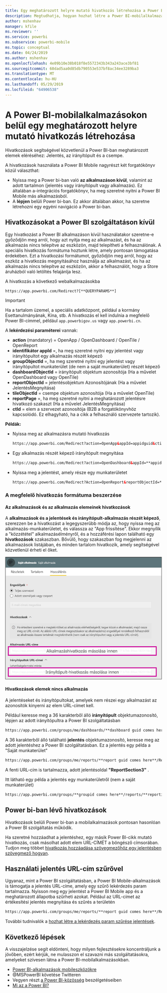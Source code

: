 ```yaml
---
title: Egy meghatározott helyre mutató hivatkozás létrehozása a Power BI-mobilalkalmazásokban
description: Megtudhatja, hogyan hozhat létre a Power BI-mobilalkalmazásban meghatározott irányítópultra, csempére vagy jelentésre mutató mélyhivatkozást URI használatával.
author: mshenhav
manager: kfile
ms.reviewer: ''
ms.service: powerbi
ms.subservice: powerbi-mobile
ms.topic: conceptual
ms.date: 04/24/2019
ms.author: mshenhav
ms.openlocfilehash: 4e09b10e38b018f8e5572343b343a243ace3bf81
ms.sourcegitcommit: 60dad5aa0d85db790553e537bf8ac34ee3289ba3
ms.translationtype: MT
ms.contentlocale: hu-HU
ms.lasthandoff: 05/29/2019
ms.locfileid: "64906538"
---
```

# <a name="create-a-link-to-a-specific-location-in-the-power-bi-mobile-apps"></a>A Power BI-mobilalkalmazásokon belül egy meghatározott helyre mutató hivatkozás létrehozása
Hivatkozások segítségével közvetlenül a Power BI-ban meghatározott elemek eléréséhez: Jelentés, az irányítópult és a csempe.

A hivatkozások használata a Power BI Mobile nagyrészt két forgatókönyv közül választhat: 

* Nyissa meg a Power bi-ban való **az alkalmazáson kívül**, valamint az adott tartalmon (jelentés vagy irányítópult vagy alkalmazás). Ez általában a-integrációs forgatókönyv, ha meg szeretné nyitni a Power BI Mobile más alkalmazásból. 
* A **lépjen** belüli Power bi-ban. Ez akkor általában akkor, ha szeretne létrehozni egy egyéni navigáció a Power bi-ban.


## <a name="use-links-from-outside-of-power-bi"></a>Hivatkozásokat a Power BI szolgáltatáson kívül
Egy hivatkozást a Power BI alkalmazáson kívül használatakor szeretne-e győződjön meg arról, hogy azt nyitja meg az alkalmazást, és ha az alkalmazás nincs telepítve az eszközön, majd telepítheti a felhasználónak. A speciális hivatkozás formátuma hoztunk létre, amely pontosan támogatása érdekében. Ezt a hivatkozási formátumot, győződjön meg arról, hogy az eszköz a hivatkozás megnyitásához használja az alkalmazást, és ha az alkalmazás nincs telepítve az eszközön, akkor a felhasználót, hogy a Store áruházból való letöltés felajánlja lesz.

A hivatkozás a következő webalkalmazásokba  
```html
https://app.powerbi.com/Redirect?[**QUERYPARAMS**]
```

> [!IMPORTANT]
> Ha a tartalom üzemel, a speciális adatközpont, például a kormány Esettanulmányának, Kína, stb. A hivatkozás el kell indulnia a megfelelő Power BI-címmel, például `app.powerbigov.us` vagy `app.powerbi.cn`.   
>


A **lekérdezési paraméterei** vannak:
* **action** (mandatory) = OpenApp / OpenDashboard / OpenTile / OpenReport
* **identifikátor appId** =, ha meg szeretné nyitni egy jelentést vagy irányítópultot egy alkalmazás részét képező 
* **groupObjectId** =, ha meg szeretné nyitni egy jelentést vagy irányítópultot munkaterület (de nem a saját munkaterület) részét képező
* **dashboardObjectId** = irányítópult objektum azonosítója (Ha a művelet OpenDashboard vagy OpenTile)
* **reportObjectId** = jelentésobjektum Azonosítójának (Ha a művelet JelentésMegnyitása)
* **tileObjectId** = csempe objektum azonosítója (Ha a művelet OpenTile)
* **reportPage** =, ha meg szeretné nyitni a meghatározott jelentésre hivatkozó szakaszt (Ha a művelet JelentésMegnyitása)
* **ctId** = elem a szervezet azonosítója (B2B a forgatókönyvhöz kapcsolódó. Ez elhagyható, ha a cikk a felhasználó szervezete tartozik).

**Példák:**

* Nyissa meg az alkalmazásra mutató hivatkozás 
  ```html
  https://app.powerbi.com/Redirect?action=OpenApp&appId=appidguid&ctid=organizationid
  ```

* Egy alkalmazás részét képező irányítópult megnyitása 
  ```html
  https://app.powerbi.com/Redirect?action=OpenDashboard&appId=**appidguid**&dashboardObjectId=**dashboardidguid**&ctid=**organizationid**
  ```

* Nyissa meg a jelentést, amely része egy munkaterületet
  ```html
  https://app.powerbi.com/Redirect?Action=OpenReport&reportObjectId=**reportidguid**&groupObjectId=**groupidguid**&reportPage=**ReportSectionName**
  ```

### <a name="how-to-get-the-right-link-format"></a>A megfelelő hivatkozás formátuma beszerzése

#### <a name="links-of-apps-and-items-in-app"></a>Az alkalmazások és az alkalmazás elemeinek hivatkozások

A **alkalmazások és a jelentések és irányítópult-alkalmazás részét képező**, szerezzen be a hivatkozást a legegyszerűbb módja az, hogy nyissa meg az alkalmazás-munkaterületet, és válassza az "App frissítése". Ekkor megnyílik a "közzététel" alkalmazásélményről, és a hozzáférési lapon található egy **hivatkozások** szakaszban. Bővülő, hogy szakaszban fog megjelenni az alkalmazások listájában, és minden tartalom hivatkozik, amely segítségével közvetlenül érheti el őket.

![A Power BI alkalmazás hivatkozások közzététele ](./media/mobile-apps-links/mobile-link-copy-app-links.png)

#### <a name="links-of-items-not-in-app"></a>Hivatkozások elemek nincs alkalmazás 

A jelentéseket és irányítópultokat, amelyek nem részei egy alkalmazást az azonosítók kinyerni az elem URL-címet kell.

Például keresse meg a 36 karakterből álló **irányítópult** objektumazonosító, lépjen az adott irányítópultra a Power BI szolgáltatásban 

```html
https://app.powerbi.com/groups/me/dashboards/**dashboard guid comes here**?ctid=**organization id comes here**`
```

A 36 karakterből álló található **jelentés** objektumazonosító, keresse meg az adott jelentéshez a Power BI szolgáltatásban.
Ez a jelentés egy példa a "Saját munkaterület"

```html
https://app.powerbi.com/groups/me/reports/**report guid comes here**/ReportSection3?ctid=**organization id comes here**`
```
A fenti URL-cím is tartalmazza, adott jelentésoldal **"ReportSection3"** .

Itt látható egy példa a jelentés egy munkaterületről (nem a saját munkaterület)

```html
https://app.powerbi.com/groups/**groupid comes here**/reports/**reportid comes here**/ReportSection1?ctid=**organizationid comes here**
```

## <a name="use-links-inside-power-bi"></a>Power bi-ban lévő hivatkozások

Hivatkozások belüli Power bi-ban a mobilalkalmazások pontosan hasonlóan a Power BI szolgáltatás működik.

Ha szeretné hozzáadhat a jelentéshez, egy másik Power BI-cikk mutató hivatkozás, csak másolhat adott elem URL-CÍMÉT a böngésző címsorában. Tudjon meg többet [hivatkozás hozzáadása szövegmezőhöz egy jelentésben szövegmező hogyan](https://docs.microsoft.com/power-bi/service-add-hyperlink-to-text-box).

## <a name="use-report-url-with-filter"></a>Használati jelentés URL-cím szűrővel
Ugyanaz, mint a Power BI szolgáltatásban, a Power BI Mobile-alkalmazások is támogatja a jelentés URL-címe, amely egy szűrő lekérdezés param tartalmazza. Nyisson meg egy jelentést a Power BI Mobile app és a meghatározott állapotba szűrheti azokat. Például az URL-címet az értékesítési jelentés megnyitása és szűrés a területén

```html
https://app.powerbi.com/groups/me/reports/**report guid comes here**/ReportSection3?ctid=**organization id comes here**&filter=Store/Territory eq 'NC'
```

További tudnivalók a [hozhat létre a lekérdezés param szűrése jelentések](https://docs.microsoft.com/power-bi/service-url-filters).

## <a name="next-steps"></a>Következő lépések
A visszajelzése segít eldönteni, hogy milyen fejlesztésekre koncentráljunk a jövőben, ezért kérjük, ne mulasszon el szavazni más szolgáltatásokra, amelyeket szívesen látna a Power BI-mobilalkalmazásokban. 

* [Power BI-alkalmazások mobileszközökre](mobile-apps-for-mobile-devices.md)
* @MSPowerBI követése Twitteren
* Vegyen részt [a Power BI-közösség](http://community.powerbi.com/) beszélgetéseiben
* [Mi az a Power BI?](../../power-bi-overview.md)

